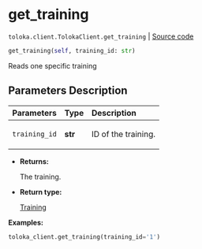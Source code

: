 # get_training
`toloka.client.TolokaClient.get_training` | [Source code](https://github.com/Toloka/toloka-kit/blob/v1.1.0.post1/src/client/__init__.py#L1875)

```python
get_training(self, training_id: str)
```

Reads one specific training

## Parameters Description

| Parameters | Type | Description |
| :----------| :----| :-----------|
`training_id`|**str**|<p>ID of the training.</p>

* **Returns:**

  The training.

* **Return type:**

  [Training](toloka.client.training.Training.md)

**Examples:**


```python
toloka_client.get_training(training_id='1')
```
